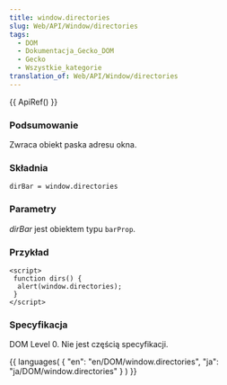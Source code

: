 ```yaml
---
title: window.directories
slug: Web/API/Window/directories
tags:
  - DOM
  - Dokumentacja_Gecko_DOM
  - Gecko
  - Wszystkie_kategorie
translation_of: Web/API/Window/directories
---
```

{{ ApiRef() }}

### Podsumowanie

Zwraca obiekt paska adresu okna.

### Składnia

    dirBar = window.directories

### Parametry

_dirBar_
jest obiektem typu `barProp`.

### Przykład

    <script>
     function dirs() {
      alert(window.directories);
     }
    </script>

### Specyfikacja

DOM Level 0. Nie jest częścią specyfikacji.



{{ languages( { "en": "en/DOM/window\.directories", "ja": "ja/DOM/window\.directories" } ) }}
